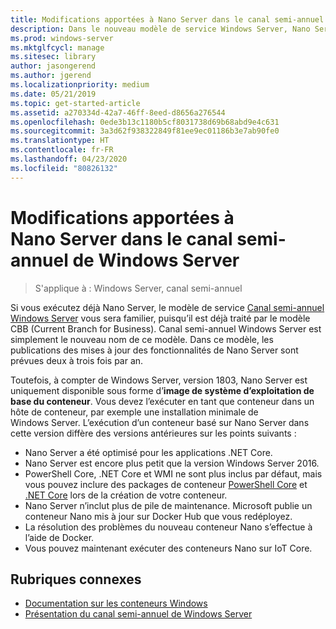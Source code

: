 ```yaml
---
title: Modifications apportées à Nano Server dans le canal semi-annuel de Windows Server
description: Dans le nouveau modèle de service Windows Server, Nano Server est un système d’exploitation de conteneur uniquement, dont certaines fonctionnalités sont modifiées.
ms.prod: windows-server
ms.mktglfcycl: manage
ms.sitesec: library
author: jasongerend
ms.author: jgerend
ms.localizationpriority: medium
ms.date: 05/21/2019
ms.topic: get-started-article
ms.assetid: a270334d-42a7-46ff-8eed-d8656a276544
ms.openlocfilehash: 0ede3b13c1180b5cf8031738d69b68abd9e4c631
ms.sourcegitcommit: 3a3d62f938322849f81ee9ec01186b3e7ab90fe0
ms.translationtype: HT
ms.contentlocale: fr-FR
ms.lasthandoff: 04/23/2020
ms.locfileid: "80826132"
---
```

# <a name="changes-to-nano-server-in-windows-server-semi-annual-channel"></a>Modifications apportées à Nano Server dans le canal semi-annuel de Windows Server

>S'applique à : Windows Server, canal semi-annuel

Si vous exécutez déjà Nano Server, le modèle de service [Canal semi-annuel Windows Server](../get-started-19/servicing-channels-19.md) vous sera familier, puisqu’il est déjà traité par le modèle CBB (Current Branch for Business). Canal semi-annuel Windows Server est simplement le nouveau nom de ce modèle. Dans ce modèle, les publications des mises à jour des fonctionnalités de Nano Server sont prévues deux à trois fois par an.

Toutefois, à compter de Windows Server, version 1803, Nano Server est uniquement disponible sous forme d’**image de système d’exploitation de base du conteneur**. Vous devez l’exécuter en tant que conteneur dans un hôte de conteneur, par exemple une installation minimale de Windows Server. L’exécution d’un conteneur basé sur Nano Server dans cette version diffère des versions antérieures sur les points suivants :

- Nano Server a été optimisé pour les applications .NET Core.
- Nano Server est encore plus petit que la version Windows Server 2016.
- PowerShell Core, .NET Core et WMI ne sont plus inclus par défaut, mais vous pouvez inclure des packages de conteneur [PowerShell Core](https://hub.docker.com/r/microsoft/powershell/) et [.NET Core](https://hub.docker.com/r/microsoft/dotnet/) lors de la création de votre conteneur.
- Nano Server n’inclut plus de pile de maintenance. Microsoft publie un conteneur Nano mis à jour sur Docker Hub que vous redéployez.
- La résolution des problèmes du nouveau conteneur Nano s’effectue à l’aide de Docker.
- Vous pouvez maintenant exécuter des conteneurs Nano sur IoT Core.

## <a name="related-topics"></a>Rubriques connexes

- [Documentation sur les conteneurs Windows](https://aka.ms/windowscontainers)
- [Présentation du canal semi-annuel de Windows Server](../get-started-19/servicing-channels-19.md)
